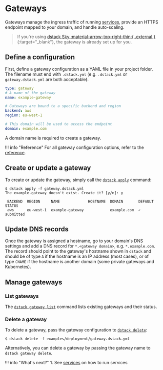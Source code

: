 # Gateways

Gateways manage the ingress traffic of running [services](services.md),
provide an HTTPS endpoint mapped to your domain,
and handle auto-scaling.

> If you're using [dstack Sky :material-arrow-top-right-thin:{ .external }](https://sky.dstack.ai){:target="_blank"},
> the gateway is already set up for you.

## Define a configuration

First, define a gateway configuration as a YAML file in your project folder.
The filename must end with `.dstack.yml` (e.g. `.dstack.yml` or `gateway.dstack.yml` are both acceptable).

<div editor-title="gateway.dstack.yml"> 

```yaml
type: gateway
# A name of the gateway
name: example-gateway

# Gateways are bound to a specific backend and region
backend: aws
region: eu-west-1

# This domain will be used to access the endpoint
domain: example.com
```

</div>

A domain name is required to create a gateway.

!!! info "Reference"
    For all gateway configuration options, refer to the [reference](../reference/dstack.yml/gateway.md).

## Create or update a gateway

To create or update the gateway, simply call the [`dstack apply`](../reference/cli/dstack/apply.md) command:

<div class="termy">

```shell
$ dstack apply -f gateway.dstack.yml
The example-gateway doesn't exist. Create it? [y/n]: y

 BACKEND  REGION     NAME             HOSTNAME  DOMAIN       DEFAULT  STATUS
 aws      eu-west-1  example-gateway            example.com  ✓        submitted
```

</div>

## Update DNS records

Once the gateway is assigned a hostname, go to your domain's DNS settings
and add a DNS record for `*.<gateway domain>`, e.g. `*.example.com`.
The record should point to the gateway's hostname shown in `dstack`
and should be of type `A` if the hostname is an IP address (most cases),
or of type `CNAME` if the hostname is another domain (some private gateways and Kubernetes).

## Manage gateways

### List gateways

The [`dstack gateway list`](../reference/cli/dstack/gateway.md#dstack-gateway-list) command lists existing gateways and their status.

### Delete a gateway

To delete a gateway, pass the gateway configuration to [`dstack delete`](../reference/cli/dstack/delete.md):

<div class="termy">

```shell
$ dstack delete -f examples/deployment/gateway.dstack.yml
```

</div>

Alternatively, you can delete a gateway by passing the gateway name  to `dstack gateway delete`.

[//]: # (TODO: Elaborate on default)

[//]: # (TODO: ## Accessing endpoints)

!!! info "What's next?"
    1. See [services](services.md) on how to run services
